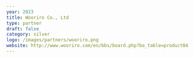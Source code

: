 ```yaml
---
year: 2023
title: Wooriro Co., Ltd
type: partner
draft: false
category: silver
logo: /images/partners/wooriro.png
website: http://www.wooriro.com/en/bbs/board.php?bo_table=product04
---
```

